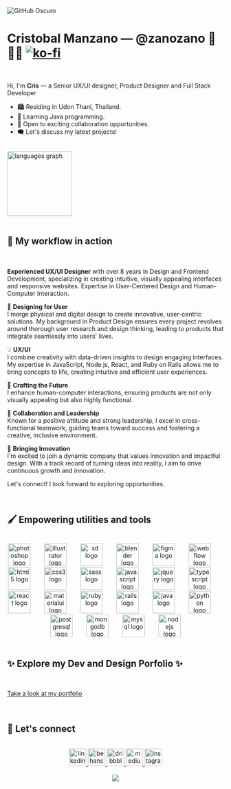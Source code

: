 

![GitHub Oscuro](https://github.com/github-dark.png#gh-light-mode-only)


# Cristobal Manzano ― @zanozano 👋 👨‍💻 [![ko-fi](https://ko-fi.com/img/githubbutton_sm.svg)](https://ko-fi.com/J3J1M11TD)

<br clear="both">

Hi, I'm **Cris** ― a Senior UX/UI designer, Product Designer and Full Stack Developer

- 🏙️ Residing in Udon Thani, Thailand.
- 🐍 Learning Java programming.
- 🤝 Open to exciting collaboration opportunities.
- 🗨️ Let's discuss my latest projects!


<br clear="both">

<div align="left">
  <img src="https://github-readme-stats.vercel.app/api/top-langs?username=zanozano&locale=en&hide_title=false&layout=compact&card_width=320&langs_count=5&theme=dracula&hide_border=false&order=2" height="150" alt="languages graph"  />
</div>

<br clear="both">

## 📖 My workflow in action

<br clear="both">

**Experienced UX/UI Designer** with over 8 years in Design and Frontend Development, specializing in creating intuitive, visually appealing interfaces and responsive websites. Expertise in User-Centered Design and Human-Computer Interaction.

🎨 **Designing for User**  
I merge physical and digital design to create innovative, user-centric solutions. My background in Product Design ensures every project revolves around thorough user research and design thinking, leading to products that integrate seamlessly into users' lives.

💡 **UX/UI**  
I combine creativity with data-driven insights to design engaging interfaces. My expertise in JavaScript, Node.js, React, and Ruby on Rails allows me to bring concepts to life, creating intuitive and efficient user experiences.

🔧 **Crafting the Future**  
I enhance human-computer interactions, ensuring products are not only visually appealing but also highly functional.

🌟 **Collaboration and Leadership**  
Known for a positive attitude and strong leadership, I excel in cross-functional teamwork, guiding teams toward success and fostering a creative, inclusive environment.

🚀 **Bringing Innovation**  
I'm excited to join a dynamic company that values innovation and impactful design. With a track record of turning ideas into reality, I aim to drive continuous growth and innovation.

Let's connect! I look forward to exploring opportunities.

<br clear="both">

## 🖌 Empowering utilities and tools

<br clear="both">

<div align="center">
  <img src="https://cdn.jsdelivr.net/gh/devicons/devicon/icons/photoshop/photoshop-plain.svg" height="52" alt="photoshop logo"  />
  <img width="24" />
  <img src="https://cdn.jsdelivr.net/gh/devicons/devicon/icons/illustrator/illustrator-plain.svg" height="52" alt="illustrator logo"  />
  <img width="24" />
  <img src="https://cdn.jsdelivr.net/gh/devicons/devicon/icons/xd/xd-plain.svg" height="52" alt="xd logo"  />
  <img width="24" />
  <img src="https://cdn.jsdelivr.net/gh/devicons/devicon/icons/blender/blender-original.svg" height="52" alt="blender logo"  />
  <img width="24" />
  <img src="https://cdn.jsdelivr.net/gh/devicons/devicon/icons/figma/figma-original.svg" height="52" alt="figma logo"  />
  <img width="24" />
  <img src="https://cdn.jsdelivr.net/gh/devicons/devicon/icons/webflow/webflow-original.svg" height="52" alt="webflow logo"  />
  <img width="24" />
  <img src="https://cdn.jsdelivr.net/gh/devicons/devicon/icons/html5/html5-original.svg" height="52" alt="html5 logo"  />
  <img width="24" />
  <img src="https://cdn.jsdelivr.net/gh/devicons/devicon/icons/css3/css3-original.svg" height="52" alt="css3 logo"  />
  <img width="24" />
  <img src="https://cdn.jsdelivr.net/gh/devicons/devicon/icons/sass/sass-original.svg" height="52" alt="sass logo"  />
  <img width="24" />
  <img src="https://cdn.jsdelivr.net/gh/devicons/devicon/icons/javascript/javascript-original.svg" height="52" alt="javascript logo"  />
  <img width="24" />
  <img src="https://cdn.jsdelivr.net/gh/devicons/devicon/icons/jquery/jquery-original.svg" height="52" alt="jquery logo"  />
  <img width="24" />
  <img src="https://cdn.jsdelivr.net/gh/devicons/devicon/icons/typescript/typescript-original.svg" height="52" alt="typescript logo"  />
  <img width="24" />
 </div>
 <div align="center">
  <img src="https://cdn.jsdelivr.net/gh/devicons/devicon/icons/react/react-original.svg" height="52" alt="react logo"  />
  <img width="24" />
  <img src="https://cdn.jsdelivr.net/gh/devicons/devicon/icons/materialui/materialui-original.svg" height="52" alt="materialui logo"  />
  <img width="24" />
  <img src="https://cdn.jsdelivr.net/gh/devicons/devicon/icons/ruby/ruby-original.svg" height="52" alt="ruby logo"  />
  <img width="24" />
  <img src="https://cdn.jsdelivr.net/gh/devicons/devicon/icons/rails/rails-original-wordmark.svg" height="52" alt="rails logo"  />
  <img width="24" />
  <img src="https://cdn.jsdelivr.net/gh/devicons/devicon/icons/java/java-original.svg" height="52" alt="java logo"  />
  <img width="24" />
  <img src="https://cdn.jsdelivr.net/gh/devicons/devicon/icons/python/python-original.svg" height="52" alt="python logo"  />
  <img width="24" />
  <img src="https://cdn.jsdelivr.net/gh/devicons/devicon/icons/postgresql/postgresql-original.svg" height="52" alt="postgresql logo"  />
  <img width="24" />
  <img src="https://cdn.jsdelivr.net/gh/devicons/devicon/icons/mongodb/mongodb-original.svg" height="52" alt="mongodb logo"  />
  <img width="24" />
  <img src="https://cdn.jsdelivr.net/gh/devicons/devicon/icons/mysql/mysql-original.svg" height="52" alt="mysql logo"  />
  <img width="24" />
  <img src="https://cdn.jsdelivr.net/gh/devicons/devicon/icons/nodejs/nodejs-original.svg" height="52" alt="nodejs logo"  />
</div>

<br clear="both">

## ✨ Explore my Dev and Design Porfolio ✨

<br clear="both">

[Take a look at my portfolio](https://www.zanozano.com)

<br clear="both">

## 📌 Let's connect

<br clear="both">

<div align="center">
  <a href="https://www.linkedin.com/in/zanozano/" target="_blank">
    <img src="https://img.shields.io/static/v1?message=LinkedIn&logo=linkedin&label=&color=0077B5&logoColor=white&labelColor=&style=for-the-badge" height="40" alt="linkedin logo"  />
  </a>
  <a href="https://www.behance.net/zanozano" target="_blank">
    <img src="https://img.shields.io/static/v1?message=Behance&logo=behance&label=&color=1769ff&logoColor=white&labelColor=&style=for-the-badge" height="40" alt="behance logo"  />
  </a>
  <a href="https://dribbble.com/zanozanozano" target="_blank">
    <img src="https://img.shields.io/static/v1?message=Dribbble&logo=dribbble&label=&color=EA4C89&logoColor=white&labelColor=&style=for-the-badge" height="40" alt="dribbble logo"  />
  </a>
  <a href="https://medium.com/@zanozanozano" target="_blank">
    <img src="https://img.shields.io/static/v1?message=Medium&logo=medium&label=&color=12100E&logoColor=white&labelColor=&style=for-the-badge" height="40" alt="medium logo"  />
  </a>
  <a href="https://www.instagram.com/zanozanozano/" target="_blank">
    <img src="https://img.shields.io/static/v1?message=Instagram&logo=instagram&label=&color=E4405F&logoColor=white&labelColor=&style=for-the-badge" height="40" alt="instagram logo"  />
  </a>
</div>

<br clear="both">

<div align="center">
  <img src="https://profile-counter.glitch.me/zanozano/count.svg?"  />
</div>
